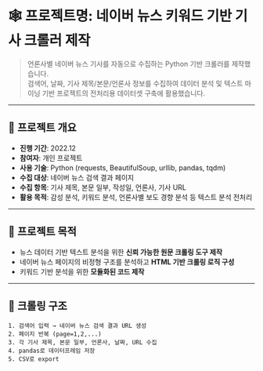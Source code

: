 # 🕸️ 프로젝트명: 네이버 뉴스 키워드 기반 기사 크롤러 제작

> 언론사별 네이버 뉴스 기사를 자동으로 수집하는 Python 기반 크롤러를 제작했습니다.  
검색어, 날짜, 기사 제목/본문/언론사 정보를 수집하여 데이터 분석 및 텍스트 마이닝 기반 프로젝트의 전처리용 데이터셋 구축에 활용했습니다.

---

## 📌 프로젝트 개요
- **진행 기간**: 2022.12
- **참여자**: 개인 프로젝트
- **사용 기술**: Python (requests, BeautifulSoup, urllib, pandas, tqdm)
- **수집 대상**: 네이버 뉴스 검색 결과 페이지
- **수집 항목**: 기사 제목, 본문 일부, 작성일, 언론사, 기사 URL
- **활용 목적**: 감성 분석, 키워드 분석, 언론사별 보도 경향 분석 등 텍스트 분석 전처리

---

## 🧭 프로젝트 목적
- 뉴스 데이터 기반 텍스트 분석을 위한 **신뢰 가능한 원문 크롤링 도구 제작**
- 네이버 뉴스 페이지의 비정형 구조를 분석하고 **HTML 기반 크롤링 로직 구성**
- 키워드 기반 분석을 위한 **모듈화된 코드 제작**

---

## 🔧 크롤링 구조

```text
1. 검색어 입력 → 네이버 뉴스 검색 결과 URL 생성
2. 페이지 반복 (page=1,2,...)
3. 각 기사 제목, 본문 일부, 언론사, 날짜, URL 수집
4. pandas로 데이터프레임 저장
5. CSV로 export
